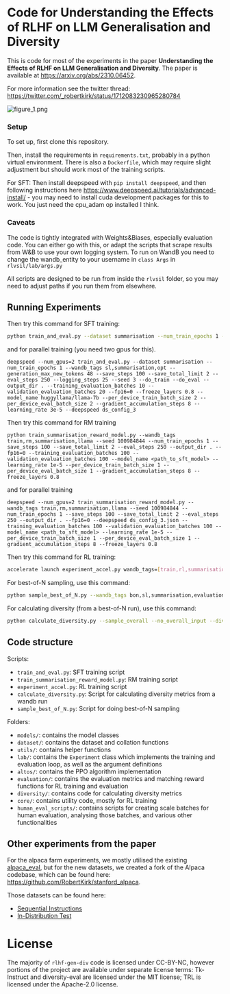 # Code for **Understanding the Effects of RLHF on LLM Generalisation and Diversity**

This is code for most of the experiments in the paper **Understanding the Effects of RLHF on LLM Generalisation and Diversity**. The paper is available at https://arxiv.org/abs/2310.06452.

For more information see the twitter thread: https://twitter.com/_robertkirk/status/1712083230965280784

![figure_1.png](pics/figure_1.png)

### Setup

To set up, first clone this repository.

Then, install the requirements in `requirements.txt`, probably in a python virtual environment. There is also a `Dockerfile`, which may require slight adjustment but should work most of the training scripts.

For SFT: Then install deepspeed with `pip install deepspeed`, and then following instructions here https://www.deepspeed.ai/tutorials/advanced-install/ - you may need to install cuda development packages for this to work. You just need the cpu_adam op installed I think.

### Caveats

The code is tightly integrated with Weights&Biases, especially evaluation code. You can either go with this, or adapt the scripts that scrape results from W&B to use your own logging system. 
To run on WandB you need to change the wandb_entity to your username in `class Args` in `rlvsil/lab/args.py`

All scripts are designed to be run from inside the `rlvsil` folder, so you may need to adjust paths if you run them from elsewhere.

## Running Experiments

Then try this command for SFT training:

```bash
python train_and_eval.py --dataset summarisation --num_train_epochs 1 --wandb_tags sl,summarisation,opt --generation_max_new_tokens 48 --save_steps 100 --save_total_limit 2 --eval_steps 250 --logging_steps 25 --seed 3 --do_train --do_eval --output_dir . --training_evaluation_batches 10 --validation_evaluation_batches 20 --fp16=0 --freeze_layers 0.8 --model_name huggyllama/llama-7b --per_device_train_batch_size 2 --per_device_eval_batch_size 2 --gradient_accumulation_steps 8 --learning_rate 3e-5
```

and for parallel training (you need two gpus for this).
```
deepspeed --num_gpus=2 train_and_eval.py --dataset summarisation --num_train_epochs 1 --wandb_tags sl,summarisation,opt --generation_max_new_tokens 48 --save_steps 100 --save_total_limit 2 --eval_steps 250 --logging_steps 25 --seed 3 --do_train --do_eval --output_dir . --training_evaluation_batches 10 --validation_evaluation_batches 20 --fp16=0 --freeze_layers 0.8 --model_name huggyllama/llama-7b --per_device_train_batch_size 2 --per_device_eval_batch_size 2 --gradient_accumulation_steps 8 --learning_rate 3e-5 --deepspeed ds_config_3
```

Then try this command for RM training
```
python train_summarisation_reward_model.py --wandb_tags train,rm,summarisation,llama --seed 100984844 --num_train_epochs 1 --save_steps 100 --save_total_limit 2 --eval_steps 250 --output_dir . --fp16=0 --training_evaluation_batches 100 --validation_evaluation_batches 100 --model_name <path_to_sft_model> --learning_rate 1e-5 --per_device_train_batch_size 1 --per_device_eval_batch_size 1 --gradient_accumulation_steps 8 --freeze_layers 0.8
```
and for parallel training
```
deepspeed --num_gpus=2 train_summarisation_reward_model.py --wandb_tags train,rm,summarisation,llama --seed 100984844 --num_train_epochs 1 --save_steps 100 --save_total_limit 2 --eval_steps 250 --output_dir . --fp16=0 --deepspeed ds_config_3.json --training_evaluation_batches 100 --validation_evaluation_batches 100 --model_name <path_to_sft_model> --learning_rate 1e-5 --per_device_train_batch_size 1 --per_device_eval_batch_size 1 --gradient_accumulation_steps 8 --freeze_layers 0.8
```
Then try this command for RL training:

```bash
accelerate launch experiment_accel.py wandb_tags=[train,rl,summarisation,accelerate] entity=ucl-dark project=rlvsil-main dataset=summarisation reward_function=summarisation freeze_layers=0.8 total_steps=500 discounting=1 ppo_epochs=4 max_new_tokens=48 adap_kl_ctrl=false kl_approx=2 checkpoint_steps=25 checkpoint_limit=2 log_steps=10 evaluation_steps=600 target_eval_datapoints=100 group=12849997-5 seed=128499975 ref_device=cuda:2 rf_device=cuda:2 policy_head_device=cuda:0 policy_split_percentage=0.8 device=cuda:0 log_level=debug model_name=UCL-DARK/sl-llama-6.7b-100ds rollout_batch_size=2 rollout_accumulation_steps=8 learn_batch_size=1 gradient_accumulation_steps=16 adam_learning_rate=1.5e-6 rf_model_dir=UCL-DARK/rm-llama-6.7b-100ds baseline_cost=0.2 init_kl_coef=5.0
```

For best-of-N sampling, use this command:

```bash
python sample_best_of_N.py --wandb_tags bon,sl,summarisation,evaluation --generation_max_new_tokens 48 --seed 43 --do_eval --output_dir . --freeze_layers 0.8 --num_return_sequences 16 --evaluation_splits test,ood_test --model_name <path_to_sft_model> --per_device_train_batch_size 4 --per_device_eval_batch_size 4 --rf_model_dir <path_to_rm>
```

For calculating diversity (from a best-of-N run), use this command:

```bash
python calculate_diversity.py --sample_overall --no_overall_input --diversity_metrics ead_averaged_distinct_ngrams,nli_sample_from_sim,sent_bert_from_sim --run_ids <bon_wandb_run_id> --table_name test
```

## Code structure

Scripts:
  - `train_and_eval.py`: SFT training script
  - `train_summarisation_reward_model.py`: RM training script
  - `experiment_accel.py`: RL training script
  - `calculate_diversity.py`: Script for calculating diversity metrics from a wandb run
  - `sample_best_of_N.py`: Script for doing best-of-N sampling

Folders:
  - `models/`: contains the model classes
  - `dataset/`: contains the dataset and collation functions
  - `utils/`: contains helper functions
  - `lab/`: contains the `Experiment` class which implements the training and evaluation loop, as well as the argument definitions
  - `altos/`: contains the PPO algorithm implementation
  - `evaluation/`: contains the evaluation metrics and matching reward functions for RL training and evaluation
  - `diversity/`: contains code for calculating diversity metrics
  - `core/`: contains utility code, mostly for RL training
  - `human_eval_scripts/`: contains scripts for creating scale batches for human evaluation, analysing those batches, and various other functionalities

## Other experiments from the paper

For the alpaca farm experiments, we mostly utilised the existing [alpaca_eval](https://github.com/tatsu-lab/alpaca_eval), but for the new datasets, we created a fork of the Alpaca codebase, which can be found here: https://github.com/RobertKirk/stanford_alpaca.

Those datasets can be found here:
- [Sequential Instructions](https://huggingface.co/datasets/UCL-DARK/sequential-instructions)
- [In-Distribution Test](https://huggingface.co/datasets/UCL-DARK/alpaca-farm-id-test)

# License

The majority of `rlhf-gen-div` code is licensed under CC-BY-NC, however portions of the project are available under separate license terms: Tk-Instruct and diversity-eval are licensed under the MIT license; TRL is licensed under the Apache-2.0 license.
